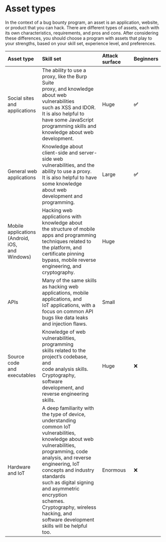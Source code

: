 # Asset types

In the context of a bug bounty program, an asset is an application, website, or product that you can hack. There are different types of assets, each with its own characteristics, requirements, and pros and cons. After considering these differences, you should choose a program with assets that play to your strengths, based on your skill set, experience level, and preferences.


| Asset type                                                | Skill set                                                                                                                                                                                                                                                                                                                                                                                | Attack surface | Beginners |
|:----------------------------------------------------------|:-----------------------------------------------------------------------------------------------------------------------------------------------------------------------------------------------------------------------------------------------------------------------------------------------------------------------------------------------------------------------------------------|:---------------|:----------|
| Social sites<br>and<br>applications                       | The ability to use a proxy, like the Burp Suite<br>proxy, and knowledge about web vulnerabilities<br>such as XSS and IDOR. It is also helpful to<br>have some JavaScript programming skills and<br>knowledge about web development.                                                                                                                                                      | Huge           | **✅**     |
 | General web<br>applications                               | Knowledge about client-side and server-side web<br>vulnerabilities, and the ability to use a proxy.<br>It is also helpful to have some knowledge<br>about web development and programming.                                                                                                                                                                                               | Large          | **✅**     |
| Mobile<br>applications <br>(Android, iOS,<br>and Windows) | Hacking web applications with knowledge about<br>the structure of mobile apps and programming<br>techniques related to the platform, and<br>certificate pinning bypass, mobile reverse<br>engineering, and cryptography.                                                                                                                                                                 | Huge           |           |
| APIs                                                      | Many of the same skills as hacking web<br>applications, mobile applications, and<br>IoT applications, with a focus on common API<br>bugs like data leaks and injection flaws.                                                                                                                                                                                                            | Small          |           |
| Source code<br>and<br>executables                         | Knowledge of web vulnerabilities, programming<br>skills related to the project’s codebase, and<br>code analysis skills. Cryptography, software<br>development, and reverse engineering skills.                                                                                                                                                                                           | Huge           | ❌         |
| Hardware<br>and IoT                                       | A deep familiarity with the type of device,<br>understanding common IoT vulnerabilities,<br>knowledge about web vulnerabilities,<br>programming, code analysis, and reverse<br>engineering, IoT concepts and industry standards<br>such as digital signing and asymmetric encryption<br>schemes. Cryptography, wireless hacking, and<br>software development skills will be helpful too. | Enormous       | ❌         |